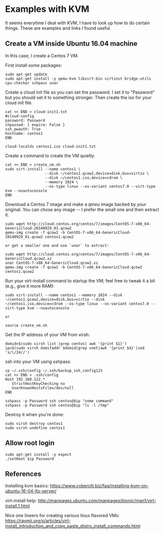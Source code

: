 # Examples with KVM

It seems everytime I deal with KVM, I have to look up how to do certain things.
These are examples and links I found useful.

## Create a VM inside Ubuntu 16.04 machine

In this case, I create a Centos 7 VM.

First install some packages:

```
sudo apt-get update
sudo apt-get install -y qemu-kvm libvirt-bin virtinst bridge-utils cpu-checker sshpass unar
```

Create a cloud init file so you can set the password.  I set it to "Password" but you
should set it to something stronger.  Then create the iso for your cloud init file.

```
cat << END > cloud-init1.txt
#cloud-config
password: Password
chpasswd: { expire: False }
ssh_pwauth: True
hostname: centos1
END

cloud-localds centos1.iso cloud-init1.txt
```

Create a command to create the VM quietly:

```
cat << END > create_vm.sh
sudo virt-install --name centos1 \
                  --disk ~/centos1.qcow2,device=disk,bus=virtio \
                  --disk ~/centos1.iso,device=cdrom \
                  --memory 1024 \
                  --os-type linux --os-variant centos7.0 --virt-type kvm --noautoconsole
END
```

Download a Centos 7 image and make a qmeu image backed by your original.  You can chose any
image -- I prefer the small one and then extract it.

```
sudo wget http://cloud.centos.org/centos/7/images/CentOS-7-x86_64-GenericCloud-20140929_01.qcow2
qemu-img create -f qcow2 -b CentOS-7-x86_64-GenericCloud-20140929_01.qcow2 centos1.qcow2

or get a smaller one and use `unar` to extract:

sudo wget http://cloud.centos.org/centos/7/images/CentOS-7-x86_64-GenericCloud.qcow2.xz
unar CentOS-7-x86_64-GenericCloud.qcow2.xz
qemu-img create -f qcow2 -b CentOS-7-x86_64-GenericCloud.qcow2 centos1.qcow2

```

Run your virt-install command to startup the VM; feel free to tweak it a bit (e.g., give it more RAM):

```
sudo virt-install --name centos1 --memory 1024 --disk ~/centos1.qcow2,device=disk,bus=virtio --disk ~/centos1.iso,device=cdrom --os-type linux --os-variant centos7.0 --virt-type kvm --noautoconsole

or

source create_vm.sh
```

Get the IP address of your VM from virsh:

```
domid=$(sudo virsh list |grep centos| awk '{print $1}')
ip=$(sudo virsh domifaddr $domid|grep vnet|awk '{print $4}'|sed 's/\/24//')
```

ssh into your VM using sshpass:

```
cp ~/.ssh/config ~/.ssh/backup_ssh_config123
cat << END > .ssh/config
Host 192.168.122.*
   StrictHostKeyChecking no
   UserKnownHostsFile=/dev/null
END

sshpass -p Password ssh centos@$ip "some command"
sshpass -p Password ssh centos@$ip "ls -l /tmp"
```

Destroy it when you're done:

```
sudo virsh destroy centos1
sudo virsh undefine centos1
```

## Allow root login

```
sudo apt-get install -y expect
./setRoot $ip Password

```

## References

Installing kvm basics: https://www.cyberciti.biz/faq/installing-kvm-on-ubuntu-16-04-lts-server/

virt-install help: http://manpages.ubuntu.com/manpages/bionic/man1/virt-install.1.html

Nice one lineers for creating various linux flavored VMs: https://raymii.org/s/articles/virt-install_introduction_and_copy_paste_distro_install_commands.html
